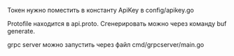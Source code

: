 Токен нужно поместить в константу ApiKey в config/apikey.go


Protofile находится в api.proto. Сгенерировать можно через команду buf generate.

grpc server можно запустить через файл cmd/grpcserver/main.go
